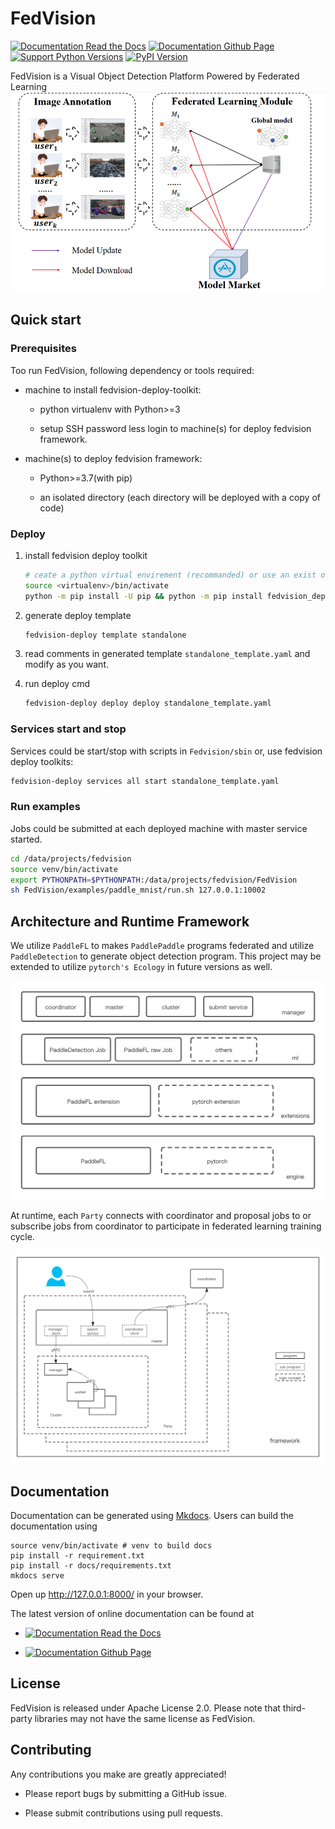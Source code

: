 # FedVision

[![Documentation Read the Docs](https://img.shields.io/readthedocs/fedvision?label=Read%20the%20Docs)](https://fedvision.readthedocs.io/en/latest/?badge=latest)
[![Documentation Github Page](https://github.com/FederatedAI/FedVision/workflows/GitHub%20Pages/badge.svg)](http://federatedai.github.io/FedVision)
[![Support Python Versions](https://img.shields.io/pypi/pyversions/fedvision)](https://img.shields.io/pypi/pyversions/fedvision)
[![PyPI Version](https://img.shields.io/pypi/v/FedVision)](https://pypi.org/project/fedvision/)


FedVision is a Visual Object Detection Platform Powered by Federated Learning
![FederatedDetection](docs/img/federated_detection.png)

## Quick start

### Prerequisites

Too run FedVision, following dependency or tools required:

- machine to install fedvision-deploy-toolkit:

    - python virtualenv with Python>=3
    
    - setup SSH password less login to machine(s) for deploy fedvision framework.

- machine(s) to deploy fedvision framework:
    
    - Python>=3.7(with pip)
    
    - an isolated directory (each directory will be deployed with a copy of code)

### Deploy

1. install fedvision deploy toolkit

    ``` bash
    # ceate a python virtual envirement (recommanded) or use an exist one.
    source <virtualenv>/bin/activate
    python -m pip install -U pip && python -m pip install fedvision_deploy_toolkit
    ```

2. generate deploy template

    ```bash
    fedvision-deploy template standalone
    ```

3. read comments in generated template `standalone_template.yaml` and modify as you want.

4. run deploy cmd
    
    ```bash
    fedvision-deploy deploy deploy standalone_template.yaml
    ```

### Services start and stop 

Services could be start/stop with scripts in `Fedvision/sbin` or, use fedvision deploy toolkits:

```bash
fedvision-deploy services all start standalone_template.yaml
```

### Run examples

Jobs could be submitted at each deployed machine with master service started. 

```bash
cd /data/projects/fedvision
source venv/bin/activate
export PYTHONPATH=$PYTHONPATH:/data/projects/fedvision/FedVision
sh FedVision/examples/paddle_mnist/run.sh 127.0.0.1:10002
```

## Architecture and Runtime Framework

We utilize `PaddleFL` to makes `PaddlePaddle` programs federated and utilize `PaddleDetection` to generate object detection program.
This project may be extended to utilize `pytorch's Ecology` in future versions as well.

![architecture](docs/img/Architecture.png)

At runtime, each `Party` connects with coordinator and proposal jobs to or subscribe jobs from coordinator to participate in federated learning training cycle.

![framework](docs/img/fedvision.png)


## Documentation

Documentation can be generated using [Mkdocs](https://www.mkdocs.org/). 
Users can build the documentation using

```
source venv/bin/activate # venv to build docs
pip install -r requirement.txt
pip install -r docs/requirements.txt
mkdocs serve
```

Open up http://127.0.0.1:8000/ in your browser.

The latest version of online documentation can be found at

- [![Documentation Read the Docs](https://img.shields.io/readthedocs/fedvision?label=Read%20the%20Docs)](https://fedvision.readthedocs.io/en/latest/?badge=latest)

- [![Documentation Github Page](https://github.com/FederatedAI/FedVision/workflows/GitHub%20Pages/badge.svg)](http://federatedai.github.io/FedVision)

## License

FedVision is released under Apache License 2.0. 
Please note that third-party libraries may not have the same license as FedVision.

## Contributing

Any contributions you make are greatly appreciated!

- Please report bugs by submitting a GitHub issue.

- Please submit contributions using pull requests.